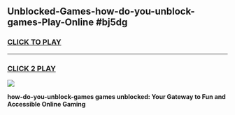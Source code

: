 
## Unblocked-Games-how-do-you-unblock-games-Play-Online #bj5dg
<h3>
<a href="https://news.freeplayer.one?title=how-do-you-unblock-games&ref=3">CLICK TO PLAY</a></h3>
<hr>

<h3>
<a href="https://news.freeplayer.one?title=how-do-you-unblock-games&ref=3">CLICK 2 PLAY</a>
  
</h3>

<a href="https://news.freeplayer.one?title=how-do-you-unblock-games&ref=3"><img src="https://clearcache.store/games.png"></a>


**how-do-you-unblock-games games unblocked: Your Gateway to Fun and Accessible Online Gaming**
